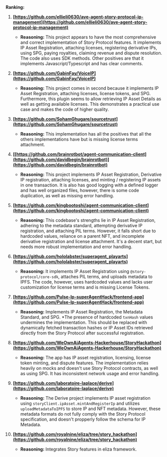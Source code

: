 **Ranking:**

1.  **[https://github.com/ellieli0630/ave-agent-story-protocol-ip-management](https://github.com/ellieli0630/ave-agent-story-protocol-ip-management)**

    *   **Reasoning:** This project appears to have the most comprehensive and correct implementation of Story Protocol features. It implements IP Asset Registration, attaching licenses, registering derivative IPs, using SPG, paying royalties, claiming revenue and dispute resolution. The code also uses SDK methods. Other positives are that it implements Javascript/Typescript and has clear comments.

2.  **[https://github.com/GabinFay/VoiceIP](https://github.com/GabinFay/VoiceIP)**

    *   **Reasoning:** This project comes in second because it implements IP Asset Registration, attaching licenses, license tokens, and SPG. Furthermore, this plugin seems to allow retrieving IP Asset Details as well as getting available licenses. This demonstrates a practical use case and makes the code of higher quality.

3.  **[https://github.com/SohamGhugare/sourcetrust](https://github.com/SohamGhugare/sourcetrust)**

    *   **Reasoning:** This implementation has all the positives that all the others implementations have but is missing license terms attachment.

4.  **[[https://github.com/brainrotbot/agent-communication-client](https://github.com/davidbegin/brainrotbot)](https://github.com/davidbegin/brainrotbot)**

    *   **Reasoning:** This project implements IP Asset Registration, Derivative IP registration, attaching licenses, and minting / registering IP assets in one transaction. It is also has good logging with a defined logger and has well organized files, however, there is some code duplication, as well as missing error handling.

5.  **[https://github.com/kingbootoshi/agent-communication-client](https://github.com/kingbootoshi/agent-communication-client)**

    *   **Reasoning:** This codebase's strengths lie in IP Asset Registration, adhering to the metadata standard, attempting derivative IP registration, and attaching PIL terms. However, it falls short due to hardcoded values, reliance on a parent NFT, and incomplete derivative registration and license attachment. It's a decent start, but needs more robust implementation and error handling.

6.  **[https://github.com/hololabster/superagent_playarts](https://github.com/hololabster/superagent_playarts)**

    *   **Reasoning:** It implements IP Asset Registration using `@story-protocol/core-sdk`, attaches PIL terms, and uploads metadata to IPFS. The code, however, uses hardcoded values and lacks user customization for license terms and is missing License Tokens.

7.  **[https://github.com/Pulse-Ip-superAgentHack/frontend-app](https://github.com/Pulse-Ip-superAgentHack/frontend-app)**

    *   **Reasoning:** Implements IP Asset Registration, the Metadata Standard, and SPG.
    *The presence of hardcoded `txnHash` values undermines the implementation. This should be replaced with dynamically fetched transaction hashes or IP Asset IDs retrieved directly from the Story Protocol after successful registration.

8.  **[https://github.com/WeOwnAiAgents-Hackerhouse/StoryHackathon](https://github.com/WeOwnAiAgents-Hackerhouse/StoryHackathon)**

    *   **Reasoning:** The app has IP asset registration, licensing, license token minting, and dispute features. The implementation relies heavily on mocks and doesn't use Story Protocol contracts, as well as using SPG. It has inconsistent network usage and error handling.

9. **[https://github.com/laboratoire-laplace/derive](https://github.com/laboratoire-laplace/derive)**

    *   **Reasoning:** The Derive project implements IP asset registration using `storyClient.ipAsset.mintAndRegisterIp` and utilizes `uploadMetadataToIPFS` to store IP and NFT metadata. However, these metadata formats do not fully comply with the Story Protocol specification, and doesn't propperly follow the schema for IP Metadata.

10. **[https://github.com/royalnine/eliza/tree/story_hackathon](https://github.com/royalnine/eliza/tree/story_hackathon)**

    *   **Reasoning:** Integrates Story features in eliza framework.
